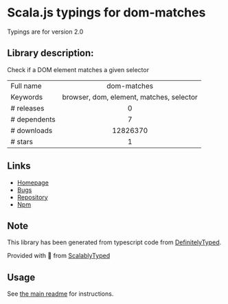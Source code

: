 
# Scala.js typings for dom-matches

Typings are for version 2.0

## Library description:
Check if a DOM element matches a given selector

|                    |                 |
| ------------------ | :-------------: |
| Full name          | dom-matches |
| Keywords           | browser, dom, element, matches, selector |
| # releases         | 0 |
| # dependents       | 7 |
| # downloads        | 12826370 |
| # stars            | 1 |

## Links
- [Homepage](https://github.com/necolas/dom-matches#readme)
- [Bugs](https://github.com/necolas/dom-matches/issues)
- [Repository](https://github.com/necolas/dom-matches)
- [Npm](https://www.npmjs.com/package/dom-matches)
    


## Note
This library has been generated from typescript code from [DefinitelyTyped](https://definitelytyped.org).

Provided with :purple_heart: from [ScalablyTyped](https://github.com/oyvindberg/ScalablyTyped)

## Usage
See [the main readme](../../readme.md) for instructions.


